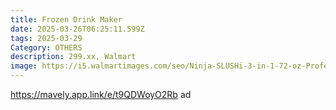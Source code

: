 ```yaml
---
title: Frozen Drink Maker
date: 2025-03-26T06:25:11.599Z
tags: 2025-03-29
Category: OTHERS
description: 299.xx, Walmart
image: https://i5.walmartimages.com/seo/Ninja-SLUSHi-3-in-1-72-oz-Professional-Frozen-Drink-Maker_a61727d0-30b0-4f99-8511-cebc293580d1.a86b5178fbac3081f3de89cc8080ad3d.jpeg?odnHeight=2000&odnWidth=2000&odnBg=FFFFFF
---
```

https://mavely.app.link/e/t9QDWoyO2Rb   ad